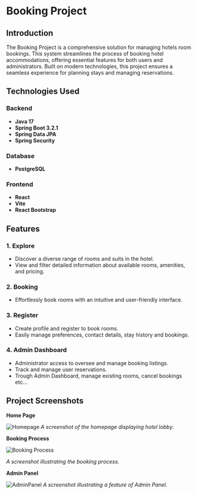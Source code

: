 
# Booking Project

## Introduction

The Booking Project is a comprehensive solution for managing hotels room bookings. This system streamlines the process of booking hotel accommodations, offering essential features for both users and administrators. Built on modern technologies, this project ensures a seamless experience for planning stays and managing reservations.

## Technologies Used

### Backend
- **Java 17**
- **Spring Boot 3.2.1**
- **Spring Data JPA**
- **Spring Security**
  
### Database
- **PostgreSQL**

### Frontend
- **React**
- **Vite**
- **React Bootstrap**

  
## Features

### 1. Explore
- Discover a diverse range of rooms and suits in the hotel.
- View and filter detailed information about available rooms, amenities, and pricing.

### 2. Booking
- Effortlessly book rooms with an intuitive and user-friendly interface.

### 3. Register
- Create profile and register to book rooms.
- Easily manage preferences, contact details, stay history and bookings.

### 4. Admin Dashboard
- Administrator access to oversee and manage booking listings.
- Track and manage user reservations.
- Trough Admin Dashboard, manage existing rooms, cancel bookings etc...

## Project Screenshots


**Home Page**

![Homepage](https://github.com/yusufbgdd557/YB-Hotel-Server/assets/45573977/82ae35c7-ae9a-40f2-94bc-08041e7805eb)
*A screenshot of the homepage displaying hotel lobby.*

**Booking Process**

![Booking Process](https://github.com/yusufbgdd557/YB-Hotel-Server/assets/45573977/9647aea5-16fb-4646-9482-555291d9f5a6)


*A screenshot illustrating the booking process.*

**Admin Panel**

![AdminPanel](https://github.com/yusufbgdd557/YB-Hotel-Server/assets/45573977/da1c229e-8f8f-4ae6-b1ff-0c72a6fb57e4)
*A screenshot illustrating a feature of Admin Panel.*


